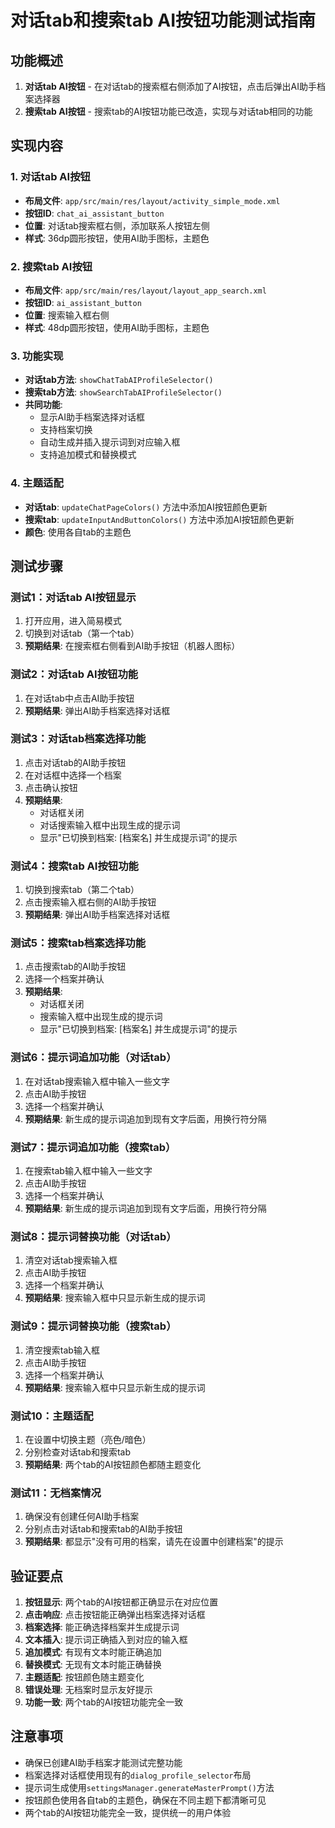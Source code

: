 # 对话tab和搜索tab AI按钮功能测试指南

## 功能概述

1. **对话tab AI按钮** - 在对话tab的搜索框右侧添加了AI按钮，点击后弹出AI助手档案选择器
2. **搜索tab AI按钮** - 搜索tab的AI按钮功能已改造，实现与对话tab相同的功能

## 实现内容

### 1. 对话tab AI按钮
- **布局文件**: `app/src/main/res/layout/activity_simple_mode.xml`
- **按钮ID**: `chat_ai_assistant_button`
- **位置**: 对话tab搜索框右侧，添加联系人按钮左侧
- **样式**: 36dp圆形按钮，使用AI助手图标，主题色

### 2. 搜索tab AI按钮
- **布局文件**: `app/src/main/res/layout/layout_app_search.xml`
- **按钮ID**: `ai_assistant_button`
- **位置**: 搜索输入框右侧
- **样式**: 48dp圆形按钮，使用AI助手图标，主题色

### 3. 功能实现
- **对话tab方法**: `showChatTabAIProfileSelector()`
- **搜索tab方法**: `showSearchTabAIProfileSelector()`
- **共同功能**:
  - 显示AI助手档案选择对话框
  - 支持档案切换
  - 自动生成并插入提示词到对应输入框
  - 支持追加模式和替换模式

### 4. 主题适配
- **对话tab**: `updateChatPageColors()` 方法中添加AI按钮颜色更新
- **搜索tab**: `updateInputAndButtonColors()` 方法中添加AI按钮颜色更新
- **颜色**: 使用各自tab的主题色

## 测试步骤

### 测试1：对话tab AI按钮显示
1. 打开应用，进入简易模式
2. 切换到对话tab（第一个tab）
3. **预期结果**: 在搜索框右侧看到AI助手按钮（机器人图标）

### 测试2：对话tab AI按钮功能
1. 在对话tab中点击AI助手按钮
2. **预期结果**: 弹出AI助手档案选择对话框

### 测试3：对话tab档案选择功能
1. 点击对话tab的AI助手按钮
2. 在对话框中选择一个档案
3. 点击确认按钮
4. **预期结果**: 
   - 对话框关闭
   - 对话搜索输入框中出现生成的提示词
   - 显示"已切换到档案: [档案名] 并生成提示词"的提示

### 测试4：搜索tab AI按钮功能
1. 切换到搜索tab（第二个tab）
2. 点击搜索输入框右侧的AI助手按钮
3. **预期结果**: 弹出AI助手档案选择对话框

### 测试5：搜索tab档案选择功能
1. 点击搜索tab的AI助手按钮
2. 选择一个档案并确认
3. **预期结果**: 
   - 对话框关闭
   - 搜索输入框中出现生成的提示词
   - 显示"已切换到档案: [档案名] 并生成提示词"的提示

### 测试6：提示词追加功能（对话tab）
1. 在对话tab搜索输入框中输入一些文字
2. 点击AI助手按钮
3. 选择一个档案并确认
4. **预期结果**: 新生成的提示词追加到现有文字后面，用换行符分隔

### 测试7：提示词追加功能（搜索tab）
1. 在搜索tab输入框中输入一些文字
2. 点击AI助手按钮
3. 选择一个档案并确认
4. **预期结果**: 新生成的提示词追加到现有文字后面，用换行符分隔

### 测试8：提示词替换功能（对话tab）
1. 清空对话tab搜索输入框
2. 点击AI助手按钮
3. 选择一个档案并确认
4. **预期结果**: 搜索输入框中只显示新生成的提示词

### 测试9：提示词替换功能（搜索tab）
1. 清空搜索tab输入框
2. 点击AI助手按钮
3. 选择一个档案并确认
4. **预期结果**: 搜索输入框中只显示新生成的提示词

### 测试10：主题适配
1. 在设置中切换主题（亮色/暗色）
2. 分别检查对话tab和搜索tab
3. **预期结果**: 两个tab的AI按钮颜色都随主题变化

### 测试11：无档案情况
1. 确保没有创建任何AI助手档案
2. 分别点击对话tab和搜索tab的AI助手按钮
3. **预期结果**: 都显示"没有可用的档案，请先在设置中创建档案"的提示

## 验证要点

1. **按钮显示**: 两个tab的AI按钮都正确显示在对应位置
2. **点击响应**: 点击按钮能正确弹出档案选择对话框
3. **档案选择**: 能正确选择档案并生成提示词
4. **文本插入**: 提示词正确插入到对应的输入框
5. **追加模式**: 有现有文本时能正确追加
6. **替换模式**: 无现有文本时能正确替换
7. **主题适配**: 按钮颜色随主题变化
8. **错误处理**: 无档案时显示友好提示
9. **功能一致**: 两个tab的AI按钮功能完全一致

## 注意事项

- 确保已创建AI助手档案才能测试完整功能
- 档案选择对话框使用现有的`dialog_profile_selector`布局
- 提示词生成使用`settingsManager.generateMasterPrompt()`方法
- 按钮颜色使用各自tab的主题色，确保在不同主题下都清晰可见
- 两个tab的AI按钮功能完全一致，提供统一的用户体验
